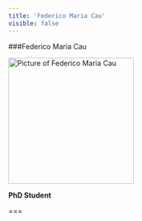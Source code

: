 ```yaml
---
title: 'Federico Maria Cau'
visible: false
---
```

   
###Federico Maria Cau
   
<img src="/lab/user/pages/02.people/20.cau.federico/img/noimage.png" alt="Picture of Federico Maria Cau" style="height: 250px">
   
**PhD Student**
   
===
